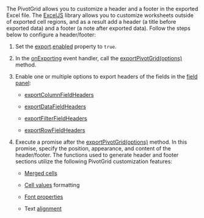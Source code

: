 The PivotGrid allows you to customize a header and a footer in the exported Excel file. The <a href="https://github.com/exceljs/exceljs" target="_blank">ExcelJS</a> library allows you to customize worksheets outside of exported cell regions, and as a result add a header (a title before exported data) and a footer (a note after exported data). Follow the steps below to configure a header/footer:

1. Set the [export](/Documentation/ApiReference/UI_Components/dxPivotGrid/Configuration/export/).[enabled](/Documentation/ApiReference/UI_Components/dxPivotGrid/Configuration/export/#enabled) property to `true`.

2. In the [onExporting](/Documentation/ApiReference/UI_Components/dxPivotGrid/Configuration/#onExporting) event handler, call the [exportPivotGrid(options)](/Documentation/ApiReference/Common/Utils/excelExporter/#exportPivotGridoptions) method.

3. Enable one or multiple options to export headers of the fields in the [field panel](/Documentation/Guide/UI_Components/PivotGrid/Visual_Elements/#Field_Panel):

    - [exportColumnFieldHeaders](/Documentation/ApiReference/Common/Object_Structures/ExcelExportPivotGridProps/#exportColumnFieldHeaders)

    - [exportDataFieldHeaders](/Documentation/ApiReference/Common/Object_Structures/ExcelExportPivotGridProps/#exportColumnFieldHeaders)

    - [exportFilterFieldHeaders](/Documentation/ApiReference/Common/Object_Structures/ExcelExportPivotGridProps/#exportColumnFieldHeaders)

    - [exportRowFieldHeaders](/Documentation/ApiReference/Common/Object_Structures/ExcelExportPivotGridProps/#exportColumnFieldHeaders)

4. Execute a promise after the [exportPivotGrid(options)](/Documentation/ApiReference/Common/Utils/excelExporter/#exportPivotGridoptions) method. In this promise, specify the position, appearance, and content of the header/footer. The functions used to generate header and footer sections utilize the following PivotGrid customization features:

    - <a href="https://github.com/exceljs/exceljs#merged-cells" target="_blank">Merged cells</a>

    - <a href="https://github.com/exceljs/exceljs#value-types" target="_blank">Cell values</a> formatting

    - <a href="https://github.com/exceljs/exceljs#fonts" target="_blank">Font properties</a>

    - Text <a href="https://github.com/exceljs/exceljs#alignment" target="_blank">alignment</a>